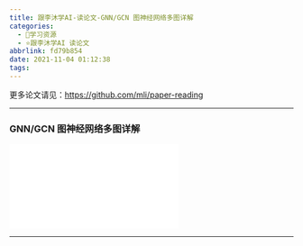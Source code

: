 ```yaml
---
title: 跟李沐学AI-读论文-GNN/GCN 图神经网络多图详解
categories:
  - 🌙学习资源
  - ⭐跟李沐学AI 读论文
abbrlink: fd79b854
date: 2021-11-04 01:12:38
tags:
---
```


更多论文请见：<https://github.com/mli/paper-reading>

***

### GNN/GCN 图神经网络多图详解

<iframe src="//player.bilibili.com/player.html?aid=933985047&bvid=BV1iT4y1d7zP&cid=435975594&page=1" scrolling="no" border="0" frameborder="no" framespacing="0" allowfullscreen="true"> </iframe>

<!--more-->

***
